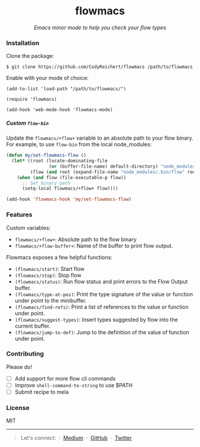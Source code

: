 <div align="center">
  <h1>flowmacs</h1>
  <i>Emacs minor mode to help you check your flow types</i>
</div>

### Installation

Clone the package:

```
$ git clone https://github.com/CodyReichert/flowmacs /path/to/flowmacs
```

Enable with your mode of choice:

```elisp
(add-to-list 'load-path "/path/to/flowmacs/")

(require 'flowmacs)

(add-hook 'web-mode-hook 'flowmacs-mode)
```

##### Custom `flow-bin`

Update the `flowmacs/+flow+` variable to an absolute path to your flow
binary. For example, to use `flow-bin` from the local node_modules:

```lisp
(defun my/set-flowmacs-flow ()
  (let* ((root (locate-dominating-file
                (or (buffer-file-name) default-directory) "node_modules"))
         (flow (and root (expand-file-name "node_modules/.bin/flow" root))))
    (when (and flow (file-executable-p flow))
      ;; Set binary path
      (setq-local flowmacs/+flow+ flow))))

(add-hook 'flowmacs-hook 'my/set-flowmacs-flow)
```

### Features

Custom variables:

- `flowmacs/+flow+`: Absolute path to the flow binary
- `flowmacs/+flow-buffer+`: Name of the buffer to print flow output.

Flowmacs exposes a few helpful functions:

- `(flowmacs/start)`: Start flow
- `(flowmacs/stop)`: Stop flow
- `(flowmacs/status)`: Run flow status and print errors to the Flow
  Output buffer.
- `(flowmacs/type-at-pos)`: Print the type signature of the value or
  function under point to the minibuffer.
- `(flowmacs/find-refs)`: Print a list of references to the value or
  function under point.
- `(flowmacs/suggest-types)`: Insert types suggested by flow into the
  current buffer.
- `(flowmacs/jump-to-def)`: Jump to the definition of the value of
  function under point.

### Contributing

Please do!

- [ ] Add support for more flow cli commands
- [ ] Improve `shell-command-to-string` to use $PATH
- [ ] Submit recipe to mela

### License

MIT

---

> Let's connect:  &nbsp;&middot;&nbsp;
> [Medium](http://medium.com/@CodyReichert) &nbsp;&middot;&nbsp;
> [GitHub](https://github.com/assertible) &nbsp;&middot;&nbsp;
> [Twitter](https://twitter.com/CodyReichert)
